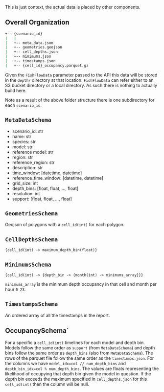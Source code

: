 This is just context, the actual data is placed by other components. 

## Overall Organization

```bash
+-- {scenario_id}
|   | 
|   +-- meta_data.json
|   +-- geometries.geojson
|   +-- cell_depths.json
|   +-- minimums.json
|   +-- timestamps.json
|   +-- {cell_id}_occupancy.parquet.gz
```

Given the `FishFlowData` parameter passed to the API this data will be stored in the `depth/` directory at that location. `FishFlowData` can refer either to an S3 bucket directory or a local directory. As such there is nothing to actually build here.

Note as a result of the above folder structure there is one subdirectory for each `scenario_id`.

## `MetaDataSchema`

- scenario_id: str
- name: str
- species: str
- model: str
- reference model: str
- region: str
- reference_region: str
- description: str
- time_window: \[datetime, datetime]
- reference_time_window: \[datetime, datetime]
- grid_size: int
- depth_bins: \[float, float, ..., float]
- resolution: int
- support: \[float, float, ..., float]

## `GeometriesSchema`

Geojson of polygons with a `cell_id(int)` for each polygon. 

## `CellDepthsSchema`

`{cell_id(int) -> maximum_depth_bin(float)}`

## `MinimumsSchema`

`{cell_id(int) -> {depth_bin -> {month(int) -> minimums_array}}}`

`minimums_array` is the minimum depth occupancy in that cell and month per hour `0-23`.

## `TimestampsSchema`

An ordered array of all the timestamps in the report.

## OccupancySchema`

For a specific a `cell_id(int)` timelines for each model and depth bin. Models follow the same order as `support` (from `MetaDataSchema`) and depth bins follow the same order as `depth_bins` (also from `MetaDataSchema`). The rows of the parquet file follow the same order as the `timestamps.json`. For the columns we have `model_idx=col // num_depth_bins` and `depth_bin_idx=col % num_depth_bins`. The values are floats representing the likelihood of occupying that depth bin given the model in question. If the depth bin exceeds the maximum specified in `cell_depths.json` for this `cell_id(int)` then the column will be null. 

